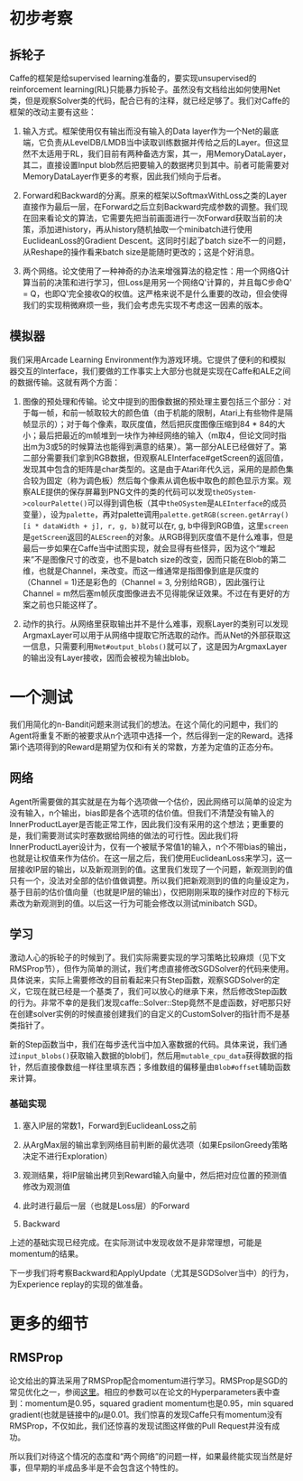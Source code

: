# 初步考察

## 拆轮子

Caffe的框架是给supervised learning准备的，要实现unsupervised的reinforcement learning(RL)只能暴力拆轮子。虽然没有文档给出如何使用Net类，但是观察Solver类的代码，配合已有的注释，就已经足够了。我们对Caffe的框架的改动主要有这些：

1. 输入方式。框架使用仅有输出而没有输入的Data layer作为一个Net的最底端，它负责从LevelDB/LMDB当中读取训练数据并传给之后的Layer。但这显然不太适用于RL，我们目前有两种备选方案，其一，用MemoryDataLayer，其二，直接设置Input blob然后把要输入的数据拷贝到其中。前者可能需要对MemoryDataLayer作更多的考察，因此我们倾向于后者。

2. Forward和Backward的分离。原来的框架以SoftmaxWithLoss之类的Layer直接作为最后一层，在Forward之后立刻Backward完成参数的调整。我们现在回来看论文的算法，它需要先把当前画面进行一次Forward获取当前的决策，添加进history，再从history随机抽取一个minibatch进行使用EuclideanLoss的Gradient Descent。这同时引起了batch size不一的问题，从Reshape的操作看来batch size是能随时更改的；这是个好消息。

3. 两个网络。论文使用了一种神奇的办法来增强算法的稳定性：用一个网络Q计算当前的决策和进行学习，但Loss是用另一个网络Q'计算的，并且每C步命Q' = Q，也即Q'完全接收Q的权值。这严格来说不是什么重要的改动，但会使得我们的实现稍微麻烦一些，我们会考虑先实现不考虑这一因素的版本。

## 模拟器

我们采用Arcade Learning Environment作为游戏环境。它提供了便利的和模拟器交互的Interface，我们要做的工作事实上大部分也就是实现在Caffe和ALE之间的数据传输。这就有两个方面：

1. 图像的预处理和传输。论文中提到的图像数据的预处理主要包括三个部分：对于每一帧，和前一帧取较大的颜色值（由于机能的限制，Atari上有些物件是隔帧显示的）；对于每个像素，取灰度值，然后把灰度图像压缩到84 * 84的大小；最后把最近的m帧堆到一块作为神经网络的输入（m取4，但论文同时指出m为3或5的时候算法也能得到满意的结果）。第一部分ALE已经做好了。第二部分需要我们拿到RGB数据，但观察ALEInterface#getScreen的返回值，发现其中包含的矩阵是char类型的。这是由于Atari年代久远，采用的是颜色集合较为固定（称为调色板）然后每个像素从调色板中取色的颜色显示方案。观察ALE提供的保存屏幕到PNG文件的类的代码可以发现`theOSystem->colourPalette()`可以得到调色板（其中`theOSystem`是`ALEInterface`的成员变量），设为`palette`，再对palette调用`palette.getRGB(screen.getArray()[i * dataWidth + j], r, g, b)`就可以在r, g, b中得到RGB值，这里`screen`是`getScreen`返回的`ALEScreen`的对象。从RGB得到灰度值不是什么难事，但是最后一步如果在Caffe当中试图实现，就会显得有些怪异，因为这个“堆起来”不是图像尺寸的改变，也不是batch size的改变，因而只能在Blob的第二维，也就是Channel，来改变。而这一维通常是指图像到底是灰度的（Channel = 1)还是彩色的（Channel = 3, 分别给RGB），因此强行让Channel = m然后塞m帧灰度图像进去不见得能保证效果。不过在有更好的方案之前也只能这样了。

2. 动作的执行。从网络里获取输出并不是什么难事，观察Layer的类别可以发现ArgmaxLayer可以用于从网络中提取它所选取的动作。而从Net的外部获取这一信息，只需要利用`Net#output_blobs()`就可以了，这是因为ArgmaxLayer的输出没有Layer接收，因而会被视为输出blob。

# 一个测试

我们用简化的n-Bandit问题来测试我们的想法。在这个简化的问题中，我们的Agent将重复不断的被要求从n个选项中选择一个，然后得到一定的Reward。选择第i个选项得到的Reward是期望为仅和i有关的常数，方差为定值的正态分布。

## 网络

Agent所需要做的其实就是在为每个选项做一个估价，因此网络可以简单的设定为没有输入，n个输出，bias即是各个选项的估价值。但我们不清楚没有输入的InnerProductLayer是否能正常工作，因此我们没有采用的这个想法；更重要的是，我们需要测试实时塞数据给网络的做法的可行性。因此我们将InnerProductLayer设计为，仅有一个被赋予常值1的输入，n个不带bias的输出，也就是让权值来作为估价。在这一层之后，我们使用EuclideanLoss来学习，这一层接收IP层的输出，以及新观测到的值。这里我们发现了一个问题，新观测到的值只有一个，没法对全部的估价值做调整。所以我们把新观测到的值的向量设定为，基于目前的估价值向量（也就是IP层的输出），仅把刚刚采取的操作对应的下标元素改为新观测到的值。以后这一行为可能会修改以测试minibatch SGD。

## 学习

激动人心的拆轮子的时候到了。我们实际需要实现的学习策略比较麻烦（见下文RMSProp节），但作为简单的测试，我们考虑直接修改SGDSolver的代码来使用。具体说来，实际上需要修改的目前看起来只有Step函数，观察SGDSolver的定义，它现在就已经是一个基类了，我们可以放心的继承下来，然后修改Step函数的行为。非常不幸的是我们发现caffe::Solver::Step竟然不是虚函数，好吧那只好在创建solver实例的时候直接创建我们的自定义的CustomSolver的指针而不是基类指针了。

新的Step函数当中，我们在每步迭代当中加入塞数据的代码。具体来说，我们通过`input_blobs()`获取输入数据的blob们，然后用`mutable_cpu_data`获得数据的指针，然后直接像数组一样往里填东西；多维数组的偏移量由`Blob#offset`辅助函数来计算。

### 基础实现

1. 塞入IP层的常数1，Forward到EuclideanLoss之前

2. 从ArgMax层的输出拿到网络目前判断的最优选项（如果EpsilonGreedy策略决定不进行Exploration）

3. 观测结果，将IP层输出拷贝到Reward输入向量中，然后把对应位置的预测值修改为观测值

4. 此时进行最后一层（也就是Loss层）的Forward

5. Backward

上述的基础实现已经完成。在实际测试中发现收敛不是非常理想，可能是momentum的结果。

下一步我们将考察Backward和ApplyUpdate（尤其是SGDSolver当中）的行为，为Experience replay的实现的做准备。

# 更多的细节

## RMSProp

论文给出的算法采用了RMSProp配合momentum进行学习。RMSProp是SGD的常见优化之一，参阅[这里](http://www.erogol.com/comparison-sgd-vs-momentum-vs-rmsprop-vs-momentumrmsprop/)。相应的参数可以在论文的Hyperparameters表中查到：momentum是0.95，squared gradient momentum也是0.95，min squared gradient(也就是链接中的$\mu$是0.01。我们惊喜的发现Caffe只有momentum没有RMSProp，不仅如此，我们还惊喜的发现试图这样做的Pull Request并没有成功。

所以我们对待这个情况的态度和“两个网络”的问题一样，如果最终能实现当然是好事，但早期的半成品多半是不会包含这个特性的。

